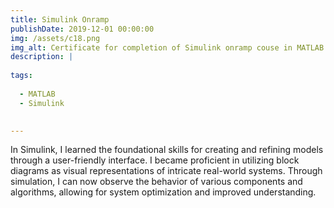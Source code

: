 ```yaml
---
title: Simulink Onramp
publishDate: 2019-12-01 00:00:00
img: /assets/c18.png
img_alt: Certificate for completion of Simulink onramp couse in MATLAB
description: |
  
tags:
  
  - MATLAB
  - Simulink

 
---
```


<p>In Simulink, I learned the foundational skills for creating and refining models through a user-friendly interface. I became proficient in utilizing block diagrams as visual representations of intricate real-world systems. Through simulation, I can now observe the behavior of various components and algorithms, allowing for system optimization and improved understanding.</p>
